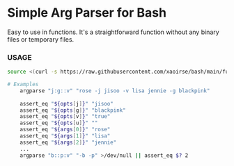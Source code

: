 # Simple Arg Parser for Bash
Easy to use in functions. It's a straightforward function without any binary files or temporary files.

### USAGE

```bash
source <(curl -s https://raw.githubusercontent.com/xaoirse/bash/main/functions.sh)

# Examples
    argparse "j:g::v" "rose -j jisoo -v lisa jennie -g blackpink"
    
    assert_eq "${opts[j]}" "jisoo"
    assert_eq "${opts[g]}" "blackpink"
    assert_eq "${opts[v]}" "true"
    assert_eq "${opts[u]}" ""
    assert_eq "${args[0]}" "rose"
    assert_eq "${args[1]}" "lisa"
    assert_eq "${args[2]}" "jennie"
    ...
    argparse "b::p:v" "-b -p" >/dev/null || assert_eq $? 2

```